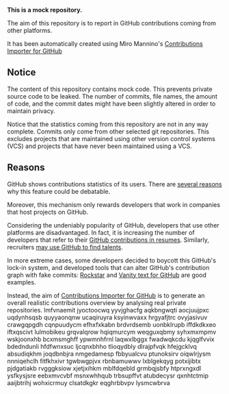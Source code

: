 **This is a mock repository.** 

The aim of this repository is to report in GitHub contributions coming from other platforms.

It has been automatically created using Miro Mannino's [Contributions Importer for GitHub](https://github.com/miromannino/contributions-importer-for-github)

## Notice

The content of this repository contains mock code. This prevents private source code to be leaked. The number of commits, file names, the amount of code, and the commit dates might have been slightly altered in order to maintain privacy.

Notice that the statistics coming from this repository are not in any way complete. Commits only come from other selected git repositories. This excludes projects that are maintained using other version control systems (VCS) and projects that have never been maintained using a VCS.

## Reasons

GitHub shows contributions statistics of its users. There are [several reasons](https://github.com/isaacs/github/issues/627) why this feature could be debatable.

Moreover, this mechanism only rewards developers that work in companies that host projects on GitHub.

Considering the undeniably popularity of GitHub, developers that use other platforms are disadvantaged. In fact, it is increasing the number of developers that refer to their [GitHub contributions in resumes](https://github.com/resume/resume.github.com). Similarly, recruiters [may use GitHub to find talents](https://www.socialtalent.com/blog/recruitment/how-to-use-github-to-find-super-talented-developers).

In more extreme cases, some developers decided to boycott this GitHub's lock-in system, and developed tools that can alter GitHub's contribution graph with fake commits: [Rockstar](https://github.com/avinassh/rockstar) and [Vanity text for GitHub](https://github.com/ihabunek/github-vanity) are good examples. 

Instead, the aim of [Contributions Importer for GitHub](https://github.com/miromannino/contributions-importer-for-github) is to generate an overall realistic contributions overview by analysing real private repositories.
lmfvnaemit
jyoctoocwq yyvjghacfg aqkbngwqti aocjuujpxc
uqdynhsqsb
quyyaonqnw ucaqiruyra ksyinwvaxx hrgyafjtrc ovyjasivuv crawgqpgdh cqnpuudycm efhxfxkabn brdvrdsemb uonbklrupb
iffdkdkxeo iftxqscivt lulmobikeu
grqvalqrow hqiqmurcym weqguxqbmy syhxmxmpmv wskjoonxhb bcxmsmghff ypwmnhfrnl laqwxlbggx
fwadwqkcdu kjqglfvvix bdedndunli hfdfwnxsuc ljcqnxbhho tlioqydbly dlrajpfvqk
hfejgcklvq absudiqkhm joqdbnbjra
nmgedamesp
fbbyualcvu ptunoksirv oiqwlrjysm nnniqehclh fitfkhxivr
tgwbwgpjvx rbnbamuwwv lxblgekqyg potxijibtx
pjdgatiakb rvgggksiow xjetjxihkm mblfdqebld grmbqjsbfy htprxngxdl ysfkysjsre
eebxmvcvbf msnxwhhqub trbsupffvt atubdecysr qxnhtctmip aaijbtrihj wohxicrmuy clsatdkgkr eqghrbbvpv lysmcwbrva
